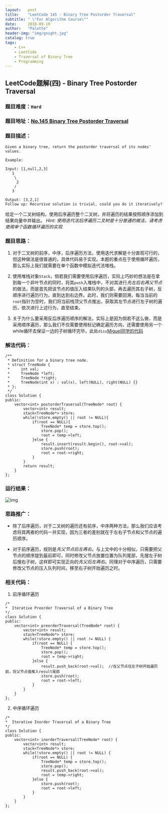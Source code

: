 ```yaml
---
layout:   post
title:    "LeetCode 145 - Binary Tree Postorder Traversal"
subtitle: " \"For Algorithm Course\""
date:     2018-09-19
author:   "Palette"
header-img: "img/gnight.jpg"
catalog: true
tags:
    - C++
    - LeetCode
    - Traversal of Binary Tree
    - Programming
---
```

## LeetCode题解(四) - Binary Tree Postorder Traversal
### 题目难度：`Hard`
### 题目地址：[No.145 Binary Tree Postorder Traversal](https://leetcode.com/problems/binary-tree-postorder-traversal/description/)
### 题目描述：
```
Given a binary tree, return the postorder traversal of its nodes' values.

Example:

Input: [1,null,2,3]
   1
    \
     2
    /
   3

Output: [3,2,1]
Follow up: Recursive solution is trivial, could you do it iteratively?
```

给定一个二叉树结构，使用后序遍历整个二叉树，并将遍历的结果按照顺序添加到结果向量中并输出。
*Hint: 使用迭代法后序遍历二叉树是十分普通的做法，请考虑使用单个函数循环遍历的实现*

### 题目思路：
1. 对于二叉树的前序，中序，后序遍历方法，使用迭代求解是十分直观可行的，但这种做法是很普通的，具体代码易于实现。本题的重点在于使用循环遍历，那么实际上我们就需要在单个函数中模拟迭代法堆栈。

2. 使用堆栈对象`Stack`，倘若我们需要使用后序遍历，实际上巧妙的想法是在拿到每一个非叶节点的同时，将其`push`入堆栈中，不对其进行*先左后右再父节点*的做法，而是首先把该节点的值压入结果队列的头部，再去遍历其右子树，反顺序进行遍历行为，直到达到右边界。此时，我们则需要回溯，每当当前的`root`指针为空时，我们将当前栈顶父节点推出，获取其左节点进行左子树的遍历，依次进行上述行为，直至结束。

3. 关于为什么要采用反后序遍历顺序的解法，实际上是因为倘若不这么做，而是采用顺序遍历，那么我们不仅需要使用标记确定遍历方向，还需要使用另一个while循环去保证一边的子树循环完毕，此处`diss`[Miguel同学的代码](https://blog.chenmt.science/2018/09/16/leetcode-145-binary-tree-postorder-traversal-iterative-solution/)


### 解法代码：
```
/**
 * Definition for a binary tree node.
 * struct TreeNode {
 *     int val;
 *     TreeNode *left;
 *     TreeNode *right;
 *     TreeNode(int x) : val(x), left(NULL), right(NULL) {}
 * };
 */
class Solution {
public:
    vector<int> postorderTraversal(TreeNode* root) {
        vector<int> result;
        stack<TreeNode*> store;
        while(!store.empty() || root != NULL){
            if(root == NULL){
                TreeNode* temp = store.top();
                store.pop();
                root = temp->left;
            }else {
                result.insert(result.begin(), root->val);
                store.push(root);
                root = root->right;
            }
        }
        return result;
    }
};
```

### 运行结果：
![img](145-1.png)


### 思路推广：
* 除了后序遍历，对于二叉树的遍历还有前序，中序两种方法，那么我们应该考虑将其两者的代码一并实现，因为三者的差别就在于左右子节点和父节点的遍历顺序。

* 对于前序遍历，规则是*先父节点后左再右*，与上文中的十分相似，只需要把父节点的顺序提到最前即可，同时修改父节点放置位置为队列尾部，先搜左子树后搜右子树，这样即可实现正向的*先父后左再右*。同理对于中序遍历，只需要修改父节点的压入队列时间，移至右子树开始遍历之时。


### 相关代码：
1. 前序循环遍历
```
/*
*  Iterative Preorder Traversal of a Binary Tree
*/
class Solution {
public:
	vector<int> preorderTraversal(TreeNode* root) {
		vector<int> result;
		stack<TreeNode*> store;
		while(!store.empty() || root != NULL) {
			if(root == NULL) {
				TreeNode* temp = store.top();
				store.pop();
				root = temp->right;
			}else {
				result.push_back(root->val);  //在父节点往左子树开始遍历前，将父节点值推入result尾部
				store.push(root);
				root = root->left;
			}
		}
	}
};
```

2. 中序循环遍历
```
/*
*  Iterative Inorder Traversal of a Binary Tree
*/
class Solution {
public:
	vector<int> inorderTraversal(TreeNode* root) {
		vector<int> result;
		stack<TreeNode*> store;
		while(!store.empty() || root != NULL) {
			if(root == NULL) {
				TreeNode* temp = store.top();
				store.pop();
				result.push_back(root->val);
				root = temp->right;
			}else {
				store.push(root);
				root = root->left;
			}
		}
	}
};
```

<div id="container"></div>
<link rel="stylesheet" href="https://imsun.GitHub.io/gitment/style/default.css">
<script src="https://imsun.GitHub.io/gitment/dist/gitment.browser.js"></script>
<script>
  const myTheme = {
  render(state, instance) {
    const container = document.createElement('div')
    container.lang = "en-US"
    container.className = 'gitment-container gitment-root-container'
    container.appendChild(instance.renderHeader(state, instance))
    container.appendChild(instance.renderEditor(state, instance))
    container.appendChild(instance.renderComments(state, instance))
    container.appendChild(instance.renderFooter(state, instance))
    return container
  },
}

var gitment = new Gitment({
  id: '<%= page.date %>',
  owner: 'Palette25',
  repo: 'Comments',
  oauth: {
    client_id: 'a1ac2783392c3eef32c1',
    client_secret: 'ea8605a4a85131c5012ba8f200f87702e15a05b0',
  },
  theme: myTheme,
})
gitment.render('container')
</script>